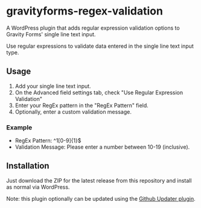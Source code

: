 # gravityforms-regex-validation
A WordPress plugin that adds regular expression validation options to Gravity Forms' single line text input.

Use regular expressions to validate data entered in the single line text input type.

## Usage

1. Add your single line text input.
2. On the Advanced field settings tab, check "Use Regular Expression Validation"
3. Enter your RegEx pattern in the "RegEx Pattern" field.
4. Optionally, enter a custom validation message.

### Example

* RegEx Pattern: ^1[0-9]{1}$
* Validation Message: Please enter a number between 10-19 (inclusive).

## Installation
Just download the ZIP for the latest release from this repository and install as normal via WordPress.

Note: this plugin optionally can be updated using the [Github Updater plugin](https://github.com/afragen/github-updater).
